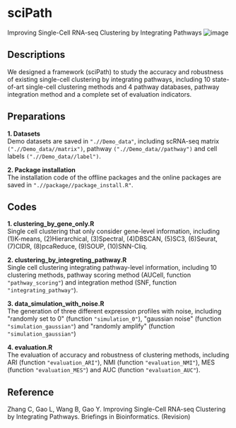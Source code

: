 # sciPath
Improving Single-Cell RNA-seq Clustering by Integrating Pathways
![image](https://github.com/chenxing-zhang/sciPath/blob/master/sciPath/sciPath_schematic.png)

## Descriptions
We designed a framework (sciPath) to study the accuracy and robustness of existing single-cell clustering by integrating pathways, including 10 state-of-art single-cell clustering methods and 4 pathway databases, pathway integration method and a complete set of evaluation indicators.

## Preparations
**1. Datasets**  
Demo datasets are saved in `".//Demo_data"`, including scRNA-seq matrix `(".//Demo_data//matrix")`, pathway `(".//Demo_data//pathway")` and cell labels `(".//Demo_data//label")`.

**2. Package installation**  
The installation code of the offline packages and the online packages are saved in `".//package//package_install.R"`.
 
## Codes
**1. clustering_by_gene_only.R**  
Single cell clustering that only consider gene-level information, including (1)K-means, (2)Hierarchical, (3)Spectral, (4)DBSCAN, (5)SC3, (6)Seurat, (7)CIDR, (8)pcaReduce, (9)SOUP, (10)SNN-Cliq. 
  
**2. clustering_by_integreting_pathway.R**  
Single cell clustering integrating pathway-level information, including 10 clustering methods, pathway scoring method (AUCell, function `"pathway_scoring"`) and integration method (SNF, function `"integrating_pathway"`).
  
**3. data_simulation_with_noise.R**  
The generation of three different expression profiles with noise, including "randomly set to 0" (function `"simulation_0"`), "gaussian noise" (function `"simulation_gaussian"`) and "randomly amplify" (function `"simulation_gaussian"`)

**4. evaluation.R**  
The evaluation of accuracy and robustness of clustering methods, including ARI (function `"evaluation_ARI"`), NMI (function `"evaluation_NMI"`), MES (function `"evaluation_MES"`) and AUC (function `"evaluation_AUC"`).

## Reference
Zhang C, Gao L, Wang B, Gao Y. Improving Single-Cell RNA-seq Clustering by Integrating Pathways. Briefings in Bioinformatics. (Revision)

